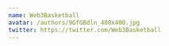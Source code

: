 ```yaml
---
name: Web3Basketball
avatar: /authors/9GfGBdln_400x400.jpg
twitter: https://twitter.com/Web3Basketball
---
```

